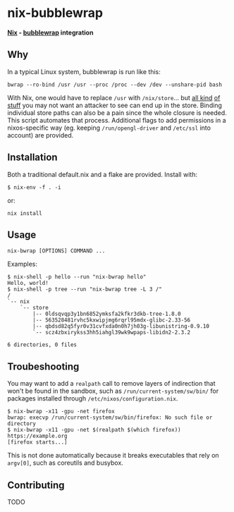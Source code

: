 # nix-bubblewrap

**[Nix](https://nixos.org) - [bubblewrap](https://github.com/containers/bubblewrap) integration**

## Why

In a typical Linux system, bubblewrap is run like this:

    bwrap --ro-bind /usr /usr --proc /proc --dev /dev --unshare-pid bash

With Nix, one would have to replace `/usr` with `/nix/store`...
but
[all kind](https://search.nixos.org/options?channel=unstable&sort=relevance&type=packages&query=password)
[of stuff](https://search.nixos.org/options?channel=unstable&sort=relevance&type=packages&query=secret)
you may not want an attacker to see can end up in the store.
Binding individual store paths can also be a pain since the whole closure is
needed.
This script automates that process.
Additional flags to add permissions in a nixos-specific way
(eg. keeping `/run/opengl-driver` and `/etc/ssl` into account)
are provided.

## Installation

Both a traditional default.nix and a flake are provided. Install with:

    $ nix-env -f . -i

or:

    nix install

## Usage

    nix-bwrap [OPTIONS] COMMAND ...

Examples:

    $ nix-shell -p hello --run "nix-bwrap hello"
    Hello, world!
    $ nix-shell -p tree --run "nix-bwrap tree -L 3 /"
    /
    `-- nix
        `-- store
            |-- 0ldsqvqp3y1bn6852ymksfa2kfkr3dkb-tree-1.8.0
            |-- 563528481rvhc5kxwipjmg6rqrl95mdx-glibc-2.33-56
            |-- qbdsd82q5fyr0v31cvfxda0n0h7jh03g-libunistring-0.9.10
            `-- scz4zbxirykss3hh5iahgl39wk9wpaps-libidn2-2.3.2

    6 directories, 0 files

## Troubeshooting

You may want to add a `realpath` call to remove layers of indirection that
won't be found in the sandbox, such as `/run/current-system/sw/bin/` for
packages installed through `/etc/nixos/configuration.nix`.

    $ nix-bwrap -x11 -gpu -net firefox
    bwrap: execvp /run/current-system/sw/bin/firefox: No such file or directory
    $ nix-bwrap -x11 -gpu -net $(realpath $(which firefox)) https://example.org
    [firefox starts...]

This is not done automatically because it breaks executables that rely on
`argv[0]`, such as coreutils and busybox.

## Contributing

TODO
